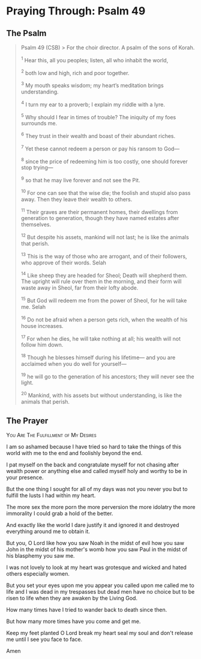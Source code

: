 # Praying Through: Psalm 49

## The Psalm

>Psalm 49 (CSB)  >
><sup></sup> For the choir director. A psalm of the sons of Korah. 
>
><sup>1</sup> Hear this, all you peoples; listen, all who inhabit the world, 
>
><sup>2</sup> both low and high, rich and poor together. 
>
><sup>3</sup> My mouth speaks wisdom; my heart’s meditation brings understanding. 
>
><sup>4</sup> I turn my ear to a proverb; I explain my riddle with a lyre. 
>
><sup>5</sup> Why should I fear in times of trouble? The iniquity of my foes surrounds me. 
>
><sup>6</sup> They trust in their wealth and boast of their abundant riches. 
>
><sup>7</sup> Yet these cannot redeem a person or pay his ransom to God— 
>
><sup>8</sup> since the price of redeeming him is too costly, one should forever stop trying— 
>
><sup>9</sup> so that he may live forever and not see the Pit. 
>
><sup>10</sup> For one can see that the wise die; the foolish and stupid also pass away. Then they leave their wealth to others. 
>
><sup>11</sup> Their graves are their permanent homes, their dwellings from generation to generation, though they have named estates after themselves. 
>
><sup>12</sup> But despite his assets, mankind will not last; he is like the animals that perish. 
>
><sup>13</sup> This is the way of those who are arrogant, and of their followers, who approve of their words. Selah 
>
><sup>14</sup> Like sheep they are headed for Sheol; Death will shepherd them. The upright will rule over them in the morning, and their form will waste away in Sheol, far from their lofty abode. 
>
><sup>15</sup> But God will redeem me from the power of Sheol, for he will take me. Selah 
>
><sup>16</sup> Do not be afraid when a person gets rich, when the wealth of his house increases. 
>
><sup>17</sup> For when he dies, he will take nothing at all; his wealth will not follow him down. 
>
><sup>18</sup> Though he blesses himself during his lifetime— and you are acclaimed when you do well for yourself— 
>
><sup>19</sup> he will go to the generation of his ancestors; they will never see the light. 
>
><sup>20</sup> Mankind, with his assets but without understanding, is like the animals that perish.

## The Prayer

<div style="font-variant: small-caps;">
You Are The Fulfillment of My Desires
</div>


I am so ashamed
  because I have tried so hard
  to take the things of this world
  with me to the end
  and foolishly
  beyond the end.

I pat myself on the back
  and congratulate myself
  for not chasing after wealth
  power
  or anything else
  and called myself holy
  and worthy to be in your presence.

But the one thing I sought
  for all of my days
  was not you
  never you
  but to fulfill the lusts
  I had within my heart.

The more sex
  the more porn
  the more perversion
  the more idolatry
  the more immorality
  I could grab a hold of
  the better.

And exactly like the world
  I dare justify it
  and ignored it
  and destroyed everything around me to obtain it.

But you, O Lord
  like how you saw Noah in the midst of evil
  how you saw John in the midst of his mother's womb
  how you saw Paul in the midst of his blasphemy
  you saw me.

I was not lovely to look at
  my heart was grotesque and wicked
  and hated others
  especially women.

But you set your eyes upon me
  you appear
  you called upon me
  called me to life
  and I was dead in my trespasses
  but dead men have no choice
  but to be risen to life
  when they are awaken by the Living God.

How many times
  have I tried to wander
  back to death
  since then.

But how many more times
  have you
  come and get me.

Keep my feet planted
  O Lord
  break my heart
  seal my soul
  and don't release me
  until I see you face to face.

Amen

